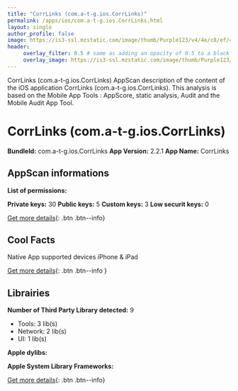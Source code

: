 ```yaml
---
title: "CorrLinks (com.a-t-g.ios.CorrLinks)"
permalink: /apps/ios/com.a-t-g.ios.CorrLinks.html
layout: single
author_profile: false
image: https://is3-ssl.mzstatic.com/image/thumb/Purple123/v4/4e/c8/ef/4ec8ef54-e1b2-a3bf-2bde-033159ec7f50/AppIcon-0-1x_U007emarketing-0-0-85-220-0-10.png/512x512bb.jpg
header: 
     overlay_filter: 0.5 # same as adding an opacity of 0.5 to a black background
     overlay_image: https://is3-ssl.mzstatic.com/image/thumb/Purple123/v4/4e/c8/ef/4ec8ef54-e1b2-a3bf-2bde-033159ec7f50/AppIcon-0-1x_U007emarketing-0-0-85-220-0-10.png/512x512bb.jpg
---
```

CorrLinks (com.a-t-g.ios.CorrLinks) AppScan description of the content of the iOS application CorrLinks (com.a-t-g.ios.CorrLinks). This analysis is based on the Mobile App Tools : AppScore, static analysis, Audit and the Mobile Audit App Tool.

# CorrLinks (com.a-t-g.ios.CorrLinks)

**BundleId:** com.a-t-g.ios.CorrLinks
**App Version:** 2.2.1
**App Name:** CorrLinks


## AppScan informations 

**List of permissions:** 
  
  
**Private keys:** 30
**Public keys:** 5
**Custom keys:** 3
**Low securit keys:** 0
  
[Get more details](/pricing.html){: .btn .btn--info}

## Cool Facts

Native App
supported devices iPhone & iPad
  
[Get more details](/pricing.html){: .btn .btn--info }

## Librairies 
**Number of Third Party Library detected:** 9
- Tools: 3 lib(s)
- Network: 2 lib(s)
- UI: 1 lib(s)


**Apple dylibs:**


**Apple System Library Frameworks:**


  
[Get more details](/pricing.html){: .btn .btn--info}

